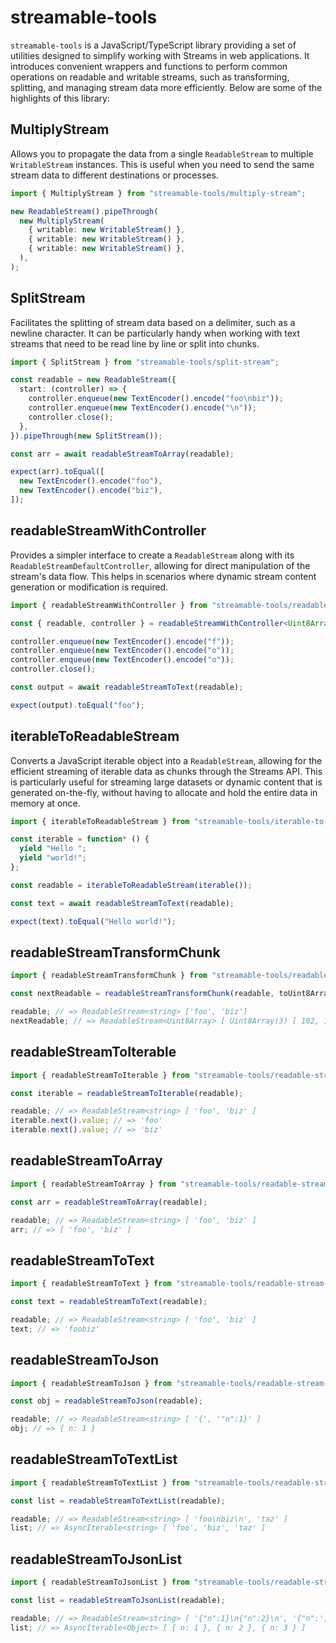 # streamable-tools

`streamable-tools` is a JavaScript/TypeScript library providing a set of utilities designed to simplify working with Streams in web applications. It introduces convenient wrappers and functions to perform common operations on readable and writable streams, such as transforming, splitting, and managing stream data more efficiently. Below are some of the highlights of this library:

## MultiplyStream

Allows you to propagate the data from a single `ReadableStream` to multiple `WritableStream` instances. This is useful when you need to send the same stream data to different destinations or processes.

```ts
import { MultiplyStream } from "streamable-tools/multiply-stream";

new ReadableStream().pipeThrough(
  new MultiplyStream(
    { writable: new WritableStream() },
    { writable: new WritableStream() },
    { writable: new WritableStream() },
  ),
);
```

## SplitStream

Facilitates the splitting of stream data based on a delimiter, such as a newline character. It can be particularly handy when working with text streams that need to be read line by line or split into chunks.

```ts
import { SplitStream } from "streamable-tools/split-stream";

const readable = new ReadableStream({
  start: (controller) => {
    controller.enqueue(new TextEncoder().encode("foo\nbiz"));
    controller.enqueue(new TextEncoder().encode("\n"));
    controller.close();
  },
}).pipeThrough(new SplitStream());

const arr = await readableStreamToArray(readable);

expect(arr).toEqual([
  new TextEncoder().encode("foo"),
  new TextEncoder().encode("biz"),
]);
```

## readableStreamWithController

Provides a simpler interface to create a `ReadableStream` along with its `ReadableStreamDefaultController`, allowing for direct manipulation of the stream's data flow. This helps in scenarios where dynamic stream content generation or modification is required.

```ts
import { readableStreamWithController } from "streamable-tools/readable-stream-with-controller";

const { readable, controller } = readableStreamWithController<Uint8Array>();

controller.enqueue(new TextEncoder().encode("f"));
controller.enqueue(new TextEncoder().encode("o"));
controller.enqueue(new TextEncoder().encode("o"));
controller.close();

const output = await readableStreamToText(readable);

expect(output).toEqual("foo");
```

## iterableToReadableStream

Converts a JavaScript iterable object into a `ReadableStream`, allowing for the efficient streaming of iterable data as chunks through the Streams API. This is particularly useful for streaming large datasets or dynamic content that is generated on-the-fly, without having to allocate and hold the entire data in memory at once.

```ts
import { iterableToReadableStream } from "streamable-tools/iterable-to-readable-stream";

const iterable = function* () {
  yield "Hello ";
  yield "world!";
};

const readable = iterableToReadableStream(iterable());

const text = await readableStreamToText(readable);

expect(text).toEqual("Hello world!");
```

## readableStreamTransformChunk

```ts
import { readableStreamTransformChunk } from "streamable-tools/readable-stream-transforms";

const nextReadable = readableStreamTransformChunk(readable, toUint8Array);

readable; // => ReadableStream<string> ['foo', 'biz']
nextReadable; // => ReadableStream<Uint8Array> [ Uint8Array(3) [ 102, 111, 111 ], Uint8Array(3) [ 98, 105, 122 ] ]
```

## readableStreamToIterable

```ts
import { readableStreamToIterable } from "streamable-tools/readable-stream-transforms";

const iterable = readableStreamToIterable(readable);

readable; // => ReadableStream<string> [ 'foo', 'biz' ]
iterable.next().value; // => 'foo'
iterable.next().value; // => 'biz'
```

## readableStreamToArray

```ts
import { readableStreamToArray } from "streamable-tools/readable-stream-transforms";

const arr = readableStreamToArray(readable);

readable; // => ReadableStream<string> [ 'foo', 'biz' ]
arr; // => [ 'foo', 'biz' ]
```

## readableStreamToText

```ts
import { readableStreamToText } from "streamable-tools/readable-stream-transforms";

const text = readableStreamToText(readable);

readable; // => ReadableStream<string> [ 'foo', 'biz' ]
text; // => 'foobiz'
```

## readableStreamToJson

```ts
import { readableStreamToJson } from "streamable-tools/readable-stream-transforms";

const obj = readableStreamToJson(readable);

readable; // => ReadableStream<string> [ '{', '"n":1}' ]
obj; // => { n: 1 }
```

## readableStreamToTextList

```ts
import { readableStreamToTextList } from "streamable-tools/readable-stream-transforms";

const list = readableStreamToTextList(readable);

readable; // => ReadableStream<string> [ 'foo\nbiz\n', 'taz' ]
list; // => AsyncIterable<string> [ 'foo', 'biz', 'taz' ]
```

## readableStreamToJsonList

```ts
import { readableStreamToJsonList } from "streamable-tools/readable-stream-transforms";

const list = readableStreamToJsonList(readable);

readable; // => ReadableStream<string> [ '{"n":1}\n{"n":2}\n', '{"n":', '3}' ]
list; // => AsyncIterable<Object> [ { n: 1 }, { n: 2 }, { n: 3 } ]
```
